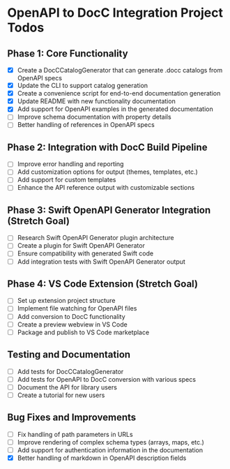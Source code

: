 # OpenAPI to DocC Integration Project Todos

## Phase 1: Core Functionality
- [x] Create a DocCCatalogGenerator that can generate .docc catalogs from OpenAPI specs
- [x] Update the CLI to support catalog generation
- [x] Create a convenience script for end-to-end documentation generation
- [x] Update README with new functionality documentation
- [x] Add support for OpenAPI examples in the generated documentation
- [ ] Improve schema documentation with property details
- [ ] Better handling of references in OpenAPI specs

## Phase 2: Integration with DocC Build Pipeline
- [ ] Improve error handling and reporting
- [ ] Add customization options for output (themes, templates, etc.)
- [ ] Add support for custom templates
- [ ] Enhance the API reference output with customizable sections

## Phase 3: Swift OpenAPI Generator Integration (Stretch Goal)
- [ ] Research Swift OpenAPI Generator plugin architecture
- [ ] Create a plugin for Swift OpenAPI Generator
- [ ] Ensure compatibility with generated Swift code
- [ ] Add integration tests with Swift OpenAPI Generator output

## Phase 4: VS Code Extension (Stretch Goal)
- [ ] Set up extension project structure
- [ ] Implement file watching for OpenAPI files
- [ ] Add conversion to DocC functionality
- [ ] Create a preview webview in VS Code
- [ ] Package and publish to VS Code marketplace

## Testing and Documentation
- [ ] Add tests for DocCCatalogGenerator
- [ ] Add tests for OpenAPI to DocC conversion with various specs
- [ ] Document the API for library users
- [ ] Create a tutorial for new users

## Bug Fixes and Improvements
- [ ] Fix handling of path parameters in URLs
- [ ] Improve rendering of complex schema types (arrays, maps, etc.)
- [ ] Add support for authentication information in the documentation
- [x] Better handling of markdown in OpenAPI description fields
